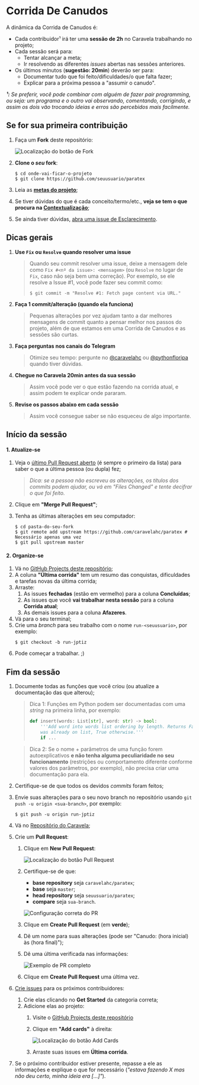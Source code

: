 Corrida De Canudos
==================

A dinâmica da Corrida de Canudos é:
- Cada contribuidor¹ irá ter uma **sessão de 2h** no Caravela trabalhando no
  projeto;
- Cada sessão será para:
  - Tentar alcançar a meta;
  - Ir resolvendo as diferentes _issues_ abertas nas sessões anteriores.
- Os últimos minutos (**sugestão: 20min**) deverão ser para:
  - Documentar tudo que foi feito/dificuldades/o que falta fazer;
  - Explicar para a próxima pessoa a "assumir o canudo".

_**¹:** Se preferir, você pode combinar com alguém de fazer _pair programming_,
ou seja: um programa e o outro vai observando, comentando, corrigindo, e assim
os dois vão trocando ideias e erros são percebidos mais facilmente._

Se for sua primeira contribuição
--------------------------------

1. Faça um **Fork** deste repositório:

   ![Localização do botão de Fork](https://i.imgur.com/pMY4odP.png)

2. **Clone o _seu_ fork**:

   ```console
   $ cd onde-vai-ficar-o-projeto
   $ git clone https://github.com/seuusuario/paratex
   ```

2. Leia as **[metas do projeto](README.md#metas)**;
3. Se tiver dúvidas do que é cada conceito/termo/etc., **veja se tem o que
   procura na [Contextualização](README.md#contextualização)**;
4. Se ainda tiver dúvidas, [abra uma issue de
   Esclarecimento](https://github.com/caravelahc/paratex/issues/new?assignees=&labels=question&template=esclarecimento.md&title=).

Dicas gerais
------------

1. **Use `Fix` ou `Resolve` quando resolver uma issue**

   > Quando seu commit resolver uma issue, deixe a mensagem dele como `Fix #<nº da
   > issue>: <mensagem>` (ou `Resolve` no lugar de `Fix`, caso não seja bem uma
   > correção). Por exemplo, se ele resolve a Issue #1, você pode fazer seu commit
   > como:
   >
   > ```console
   > $ git commit -m "Resolve #1: Fetch page content via URL."
   > ```


2. **Faça 1 commit/alteração (quando ela funciona)**

   > Pequenas alterações por vez ajudam tanto a dar melhores mensagens de commit
   > quanto a pensar melhor nos passos do projeto, além de que estamos em uma
   > Corrida de Canudos e as sessões são curtas.


3. **Faça perguntas nos canais do Telegram**

   > Otimize seu tempo: pergunte no [@caravelahc](t.me/caravelahc) ou
   > [@pythonfloripa](t.me/pythonfloripa) quando tiver dúvidas.

4. **Chegue no Caravela 20min antes da sua sessão**

   > Assim você pode ver o que estão fazendo na corrida atual, e assim podem te
   > explicar onde pararam.

5. **Revise os passos abaixo em cada sessão**

   > Assim você consegue saber se não esqueceu de algo importante.

Início da sessão
----------------

#### 1. Atualize-se

1. Veja o [último Pull Request
   aberto](https://github.com/caravelahc/paratex/pulls) (é sempre o primeiro da
   lista) para saber o que a última pessoa (ou dupla) fez;

   > _Dica: se a pessoa não escreveu as alterações, os títulos dos commits
   > podem ajudar, ou vá em "Files Changed" e tente decifrar o que foi feito._
2. Clique em **"Merge Pull Request"**;
3. Tenha as últimas alterações em seu computador:
   ```console
   $ cd pasta-do-seu-fork
   $ git remote add upstream https://github.com/caravelahc/paratex # Necessário apenas uma vez
   $ git pull upstream master
   ```

#### 2. Organize-se

1. Vá no [GitHub Projects deste
   repositório](https://github.com/caravelahc/paratex/projects/1);
2. A coluna **"Última corrida"** tem um resumo das conquistas, dificuldades e
   tarefas novas da última corrida;
3. Arraste:
   1. As issues **fechadas** (estão em vermelho) para a coluna **Concluídas**;
   2. As issues que você **vai trabalhar nesta sessão** para a coluna **Corrida
      atual**;
   3. As demais issues para a coluna **Afazeres**.
4. Vá para o seu terminal;
5. Crie uma _branch_ para seu trabalho com o nome `run-<seuusuario>`, por
   exemplo:
   ```console
   $ git checkout -b run-jptiz
   ```
6. Pode começar a trabalhar. ;)

Fim da sessão
-------------

1. Documente todas as funções que você criou (ou atualize a documentação das
   que alterou);
   > Dica 1: Funções em Python podem ser documentadas com uma _string_ na
   > primeira linha, por exemplo:
   > ```python
   > def insert(words: List[str], word: str) -> bool:
   >     '''Add word into words list ordering by length. Returns False if word
   >     was already on list, True otherwise.'''
   >     if ...
   > ```

   > Dica 2: Se o nome + parâmetros de uma função forem autoexplicativos **e
   > não tenha alguma peculiaridade no seu funcionamento** (restrições ou
   > comportamento diferente conforme valores dos parâmetros, por exemplo), não
   > precisa criar uma documentação para ela.
2. Certifique-se de que todos os devidos _commits_ foram feitos;
3. Envie suas alterações para o seu novo branch no repositório usando `git push
   -u origin <sua-branch>`, por exemplo:
   ```console
   $ git push -u origin run-jptiz
   ```
4. Vá no [Repositório do Caravela](https://github.com/caravelahc/paratex);
5. Crie um **Pull Request**:
   1. Clique em **New Pull Request**:

      ![Localização do botão Pull Request](https://i.imgur.com/qFp0r3h.png)

   2. Certifique-se de que:
      - **base repository** seja `caravelahc/paratex`;
      - **base** seja `master`;
      - **head repository** seja `seuusuario/paratex`;
      - **compare** seja `sua-branch`.

      ![Configuração correta do PR](https://i.imgur.com/ZF8SLU2.png)

   3. Clique em **Create Pull Request** (em **verde**);
   4. Dê um nome para suas alterações (pode ser "Canudo: (hora inicial) às
      (hora final)");
   5. Dê uma última verificada nas informações:

      ![Exemplo de PR completo](https://i.imgur.com/GTxv0BM.png)
   6. Clique em **Create Pull Request** uma última vez.

4. [Crie issues](https://github.com/caravelahc/paratex/issues/new/choose) para
   os próximos contribuidores:
   1. Crie elas clicando no **Get Started** da categoria correta;
   2. Adicione elas ao projeto:
      1. Visite o [GitHub Projects deste
         repositório](https://github.com/caravelahc/paratex/projects/1)
      2. Clique em **"Add cards"** à direita:

         ![Localização do botão Add Cards](https://i.imgur.com/lU4NAXA.png)

      3. Arraste suas issues em **Última corrida**.
5. Se o próximo contribuidor estiver presente, repasse a ele as informações e
   explique o que for necessário (_"estava fazendo X mas não deu certo, minha
   ideia era [...]"_).
